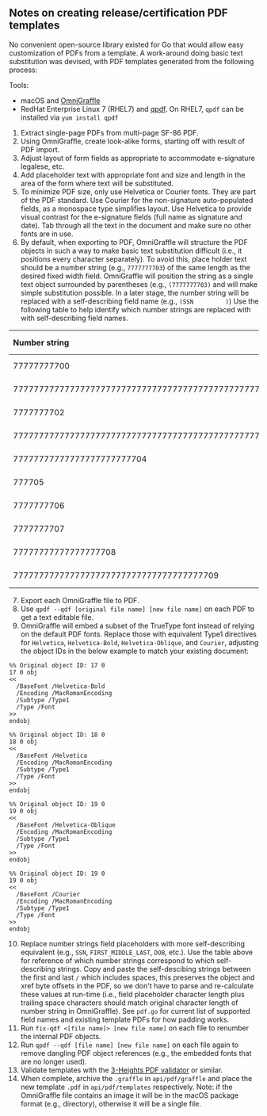 ## Notes on creating release/certification PDF templates

No convenient open-source library existed for Go that would allow easy customization of PDFs from a template. A work-around doing basic text substitution was devised, with PDF templates generated from the following process:

Tools:
* macOS and [OmniGraffle](https://itunes.apple.com/us/app/omnigraffle-7/id1142578753?mt=12)
* RedHat Enterprise Linux 7 (RHEL7) and [qpdf](https://github.com/qpdf/qpdf). On RHEL7, `qpdf` can be installed via `yum install qpdf`

1. Extract single-page PDFs from multi-page SF-86 PDF.
2. Using OmniGraffle, create look-alike forms, starting off with result of PDF import.
3. Adjust layout of form fields as appropriate to accommodate e-signature legalese, etc.
4. Add placeholder text with appropriate font and size and length in the area of the form where text will be substituted.
5. To minimize PDF size, only use Helvetica or Courier fonts. They are part of the PDF standard. Use Courier for the non-signature auto-populated fields, as a monospace type simplifies layout. Use Helvetica to provide visual contrast for the e-signature fields (full name as signature and date). Tab through all the text in the document and make sure no other fonts are in use.
6. By default, when exporting to PDF, OmniGraffle will structure the PDF objects in such a way to make basic text substitution difficult (i.e., it positions every character separately). To avoid this, place holder text should be a number string (e.g., `7777777703`) of the same length as the desired fixed width field. OmniGraffle will position the string as a single text object surrounded by parentheses (e.g., `(7777777703)` and will make simple substitution possible. In a later stage, the number string will be replaced with a self-describing field name (e.g., `(SSN         )`) Use the following table to help identify which number strings are replaced with with self-describing field names.

|  Number string | Self-describing field name |
| :--- | --- |
|  77777777700 | <pre>/SSN        /</pre> |
|  7777777777777777777777777777777777777777777777777777777777777701 | <pre>/FIRST_MIDDLE_LAST                                               /</pre> |
|  7777777702 | <pre>/SIGNED_ON /</pre> |
|  77777777777777777777777777777777777777777777777777777777777777777777777777703 | <pre>/OTHER_NAMES                                                                  /</pre> |
|  77777777777777777777777704 | <pre>/CITY_COUNTRY              /</pre> |
|  777705 | <pre>/STATE /</pre> |
|  7777777706 | <pre>/ZIP_CODE  /</pre> |
|  7777777707 | <pre>/DOB       /</pre> |
|  77777777777777777708 | <pre>/TELEPHONE           /</pre> |
|  7777777777777777777777777777777777777709 | <pre>/STREET_ADDRESS                          /</pre> |

7. Export each OmniGraffle file to PDF.
8. Use `qpdf --qdf [original file name] [new file name]` on each PDF to get a text editable file.
9. OmniGraffle will embed a subset of the TrueType font instead of relying on the default PDF fonts. Replace those with equivalent Type1 directives for `Helvetica`, `Helvetica-Bold`, `Helvetica-Oblique`, and `Courier`, adjusting the object IDs in the below example to match your existing document:
```
%% Original object ID: 17 0
17 0 obj
<<
  /BaseFont /Helvetica-Bold
  /Encoding /MacRomanEncoding
  /Subtype /Type1
  /Type /Font
>>
endobj

%% Original object ID: 18 0
18 0 obj
<<
  /BaseFont /Helvetica
  /Encoding /MacRomanEncoding
  /Subtype /Type1
  /Type /Font
>>
endobj

%% Original object ID: 19 0
19 0 obj
<<
  /BaseFont /Helvetica-Oblique
  /Encoding /MacRomanEncoding
  /Subtype /Type1
  /Type /Font
>>
endobj

%% Original object ID: 19 0
19 0 obj
<<
  /BaseFont /Courier
  /Encoding /MacRomanEncoding
  /Subtype /Type1
  /Type /Font
>>
endobj
```
10. Replace number strings field placeholders with more self-describing equivalent (e.g., `SSN`, `FIRST_MIDDLE_LAST`, `DOB`, etc.). Use the table above for reference of which number strings correspond to which self-describing strings. Copy and paste the self-descibing strings between the first and last `/` which includes spaces, this preserves the object and xref byte offsets in the PDF, so we don't have to parse and re-calculate these values at run-time (i.e., field placeholder character length plus trailing space characters should match original character length of number string in OmniGraffle). See `pdf.go` for current list of supported field names and existing template PDFs for how padding works.
11. Run `fix-qdf <[file name]> [new file name]` on each file to renumber the internal PDF objects.
12. Run `qpdf --qdf [file name] [new file name]` on each file again to remove dangling PDF object references (e.g., the embedded fonts that are no longer used).
13. Validate templates with the [3-Heights PDF validator](https://www.pdf-online.com/osa/validate.aspx) or similar.
14. When complete, archive the `.graffle` in `api/pdf/graffle` and place the new template `.pdf` in `api/pdf/templates` respectively. Note: if the OmniGraffle file contains an image it will be in the macOS package format (e.g., directory), otherwise it will be a single file.
